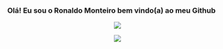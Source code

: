 ### Olá! Eu sou o Ronaldo Monteiro bem vindo(a) ao meu Github




  
<div>  
  <p align="center">
  <a href="https://">
    <img src="https://github-readme-stats.vercel.app/api?username=ronaldo-monteiro&theme=great-gatsby&show_icons=true" />
</a>
</p>


<div>  
  <p align="center">
  <a href="https://">
    <img src="https://skillicons.dev/icons?i=linux,aws,github,python" />
</a>
</p>
</div>





